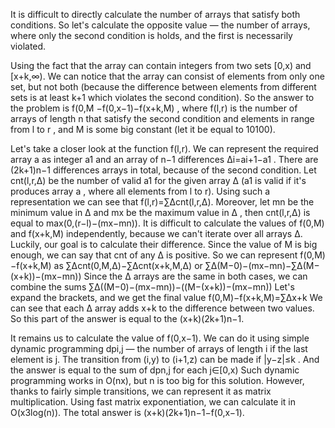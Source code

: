 It is difficult to directly calculate the number of arrays that satisfy both conditions. So let's calculate the opposite value — the number of arrays, where only the second condition is holds, and the first is necessarily violated.

Using the fact that the array can contain integers from two sets [0,x) and [x+k,∞).
We can notice that the array can consist of elements from only one set, but not both (because the difference between elements from different sets is at least k+1 which violates the second condition). So the answer to the problem is f(0,M −f(0,x−1)−f(x+k,M) , where f(l,r) is the number of arrays of length n that satisfy the second condition and elements in range from l to r , and M is some big constant (let it be equal to 10100).

Let's take a closer look at the function f(l,r).
We can represent the required array a as integer a1 and an array of n−1 differences Δi=ai+1−a1 .
There are (2k+1)n−1
differences arrays in total, because of the second condition. Let cnt(l,r,Δ) be the number of valid a1 for the given array Δ
(a1 is valid if it's produces array a , where all elements from l to r).
Using such a representation we can see that f(l,r)=∑Δcnt(l,r,Δ).
Moreover, let mn be the minimum value in Δ and mx
be the maximum value in Δ , then cnt(l,r,Δ) is equal to max(0,(r−l)−(mx−mn)).
It is difficult to calculate the values of f(0,M) and f(x+k,M) independently, because we can't iterate over all arrays Δ.
Luckily, our goal is to calculate their difference. Since the value of M is big enough, we can say that cnt of any Δ is positive. So we can represent f(0,M)−f(x+k,M) as ∑Δcnt(0,M,Δ)−∑Δcnt(x+k,M,Δ) or ∑Δ(M−0)−(mx−mn)−∑Δ(M−(x+k))−(mx−mn))
Since the Δ arrays are the same in both cases, we can combine the sums ∑Δ((M−0)−(mx−mn))−((M−(x+k))−(mx−mn))
Let's expand the brackets, and we get the final value f(0,M)−f(x+k,M)=∑Δx+k We can see that each Δ array adds x+k
to the difference between two values. So this part of the answer is equal to the (x+k)(2k+1)n−1.

It remains us to calculate the value of f(0,x−1).
We can do it using simple dynamic programming dpi,j — the number of arrays of length i if the last element is j.
The transition from (i,y) to (i+1,z) can be made if |y−z|≤k .
And the answer is equal to the sum of dpn,j for each j∈[0,x) Such dynamic programming works in O(nx), but n
is too big for this solution. However, thanks to fairly simple transitions, we can represent it as matrix multiplication. Using fast matrix exponentiation, we can calculate it in O(x3log(n)).
The total answer is (x+k)(2k+1)n−1−f(0,x−1).

